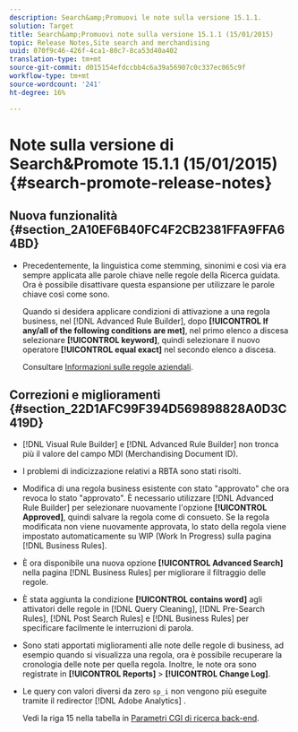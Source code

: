 ```yaml
---
description: Search&amp;Promuovi le note sulla versione 15.1.1.
solution: Target
title: Search&amp;Promuovi note sulla versione 15.1.1 (15/01/2015)
topic: Release Notes,Site search and merchandising
uuid: 070f9c46-426f-4ca1-80c7-8ca53d40a402
translation-type: tm+mt
source-git-commit: d015154efdccbb4c6a39a56907c0c337ec065c9f
workflow-type: tm+mt
source-wordcount: '241'
ht-degree: 16%

---
```



# Note sulla versione di Search&amp;Promote 15.1.1 (15/01/2015){#search-promote-release-notes}

## Nuova funzionalità {#section_2A10EF6B40FC4F2CB2381FFA9FFA64BD}

* Precedentemente, la linguistica come stemming, sinonimi e così via era sempre applicata alle parole chiave nelle regole della Ricerca guidata. Ora è possibile disattivare questa espansione per utilizzare le parole chiave così come sono.

   Quando si desidera applicare condizioni di attivazione a una regola business, nel [!DNL Advanced Rule Builder], dopo **[!UICONTROL If any/all of the following conditions are met]**, nel primo elenco a discesa selezionare **[!UICONTROL keyword]**, quindi selezionare il nuovo operatore **[!UICONTROL equal exact]** nel secondo elenco a discesa.

   Consultare [Informazioni sulle regole aziendali](../c-about-rules-menu/c-about-business-rules.md#concept_2A93D76216754D3D8412CDEA00BD26BD).

## Correzioni e miglioramenti {#section_22D1AFC99F394D569898828A0D3C419D}

* [!DNL Visual Rule Builder] e  [!DNL Advanced Rule Builder] non tronca più il valore del campo MDI (Merchandising Document ID).
* I problemi di indicizzazione relativi a RBTA sono stati risolti.
* Modifica di una regola business esistente con stato &quot;approvato&quot; che ora revoca lo stato &quot;approvato&quot;. È necessario utilizzare [!DNL Advanced Rule Builder] per selezionare nuovamente l&#39;opzione **[!UICONTROL Approved]**, quindi salvare la regola come di consueto. Se la regola modificata non viene nuovamente approvata, lo stato della regola viene impostato automaticamente su WIP (Work In Progress) sulla pagina [!DNL Business Rules].
* È ora disponibile una nuova opzione **[!UICONTROL Advanced Search]** nella pagina [!DNL Business Rules] per migliorare il filtraggio delle regole.
* È stata aggiunta la condizione **[!UICONTROL contains word]** agli attivatori delle regole in [!DNL Query Cleaning], [!DNL Pre-Search Rules], [!DNL Post Search Rules] e [!DNL Business Rules] per specificare facilmente le interruzioni di parola.
* Sono stati apportati miglioramenti alle note delle regole di business, ad esempio quando si visualizza una regola, ora è possibile recuperare la cronologia delle note per quella regola. Inoltre, le note ora sono registrate in **[!UICONTROL Reports]** > **[!UICONTROL Change Log]**.
* Le query con valori diversi da zero `sp_i` non vengono più eseguite tramite il redirector [!DNL Adobe Analytics] .

   Vedi la riga 15 nella tabella in [Parametri CGI di ricerca back-end](../c-appendices/c-cgiparameters.md#reference_582E85C3886740C98FE88CA9DF7918E8).

